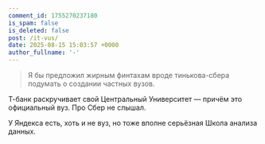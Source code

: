 ```yaml
---
comment_id: 1755270237180
is_spam: false
is_deleted: false
post: /it-vus/
date: 2025-08-15 15:03:57 +0000
author_fullname: '-'
---
```


> Я бы предложил жирным финтахам вроде тинькова-сбера подумать о создании частных вузов.

Т-банк раскручивает свой Центральный Университет — причём это официальный вуз. Про Сбер не слышал.

У Яндекса есть, хоть и не вуз, но тоже вполне серьёзная Школа анализа данных.
